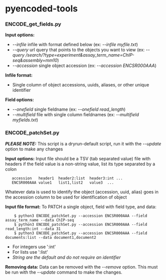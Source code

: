 # pyencoded-tools


### ENCODE_get_fields.py

**Input options:**
* *--infile* infile with format defined below (ex: *--infile myfile.txt*)
* *--query* url query that points to the objects you want to view (ex: *--query /search/?type=experiment&assay_term_name=ChIP-seq&assembly=mm10*)
* *--accession* single object accession (ex: *--accession ENCSR000AAA*)

**Infile format:**
* Single column of object accessions, uuids, aliases, or other unique identifier

**Field options:**
* *--onefield* single fieldname (ex: *--onefield read_length*)
* *--multifield* file with single column fieldnames (ex: *--multifield myfields.txt*)


### ENCODE_patchSet.py

**_PLEASE NOTE:_** This script is a dryrun-default script, run it with the *--update* option to make any changes

**Input options:**
Input file should be a TSV (tab separated value) file with headers
if the field value is a non-string value, list its type separated by a colon

       accession   header1  header2:list  header3:int ...
       ENCSR000AAA value1   list1,list2   value3  ...

Whatever data is used to identify the object (accession, uuid, alias)
goes in the accession column to be used for identification of object

**Input file format:**
To PATCH a single object, field with field type, and data:

        $ python3 ENCODE_patchSet.py --accession ENCSR000AAA --field assay_term_name --data ChIP-seq
        $ python3 ENCODE_patchSet.py --accession ENCSR000AAA --field read_length:int --data 31
        $ python3 ENCODE_patchSet.py --accession ENCSR000AAA --field documents:list --data document1,document2

* For integers use ':int'
* For lists use    ':list'
* *String are the default and do not require an identifier*

**Removing data:**
Data can be removed with the *--remove* option.  This must be run with the *--update* command to make the changes.